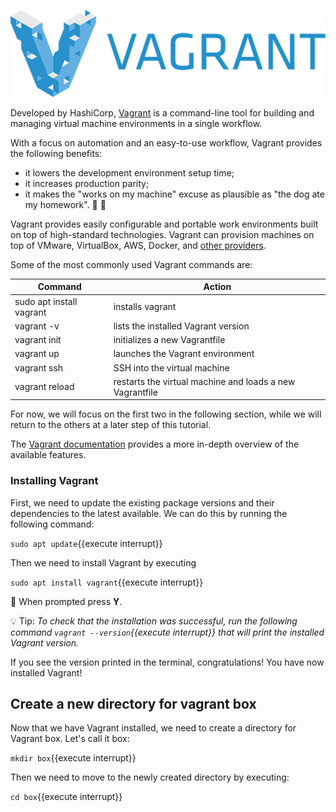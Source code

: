 
![Vagrant](assets/Vagrant_logo.png)

Developed by HashiCorp, [Vagrant](https://www.vagrantup.com/) is a command-line tool for building and managing virtual machine environments in a single workflow. 

With a focus on automation and an easy-to-use workflow, Vagrant provides the following benefits:
   - it lowers the development environment setup time;
   - it increases production parity;
   - it makes the "works on my machine" excuse as plausible as "the dog ate my homework". 🐶 📓

Vagrant provides easily configurable and portable work environments built on top of high-standard technologies. Vagrant can provision machines on top of VMware, VirtualBox, AWS, Docker, and [other providers](https://www.vagrantup.com/docs/providers).

Some of the most commonly used Vagrant commands are:

|              Command                     | Action |
| ---------------------------------------- | ------ |
| sudo apt install vagrant | installs vagrant |
| vagrant -v |	lists the installed Vagrant version |
| vagrant init | initializes a new Vagrantfile |
| vagrant up |	launches the Vagrant environment |
| vagrant ssh |	SSH into the virtual machine |
| vagrant reload| restarts the virtual machine and loads a new Vagrantfile |

For now, we will focus on the first two in the following section, while we will return to the others at a later step of this tutorial.

The [Vagrant documentation](https://www.vagrantup.com/docs) provides a more in-depth overview of the available features.
### Installing Vagrant

First, we need to update the existing package versions and their dependencies to the latest available. We can do this by running the following command:

`sudo apt update`{{execute interrupt}}

Then we need to install Vagrant by executing

`sudo apt install vagrant`{{execute interrupt}}

📢 When prompted press **Y**.

💡 Tip: *To check that the installation was successful, run the following command `vagrant --version`{{execute interrupt}} that will print the installed Vagrant version.*
     
If you see the version printed in the terminal, congratulations! You have now installed Vagrant!

## Create a new directory for vagrant box

Now that we have Vagrant installed, we need to create a directory for Vagrant box. Let's call it box:

`mkdir box`{{execute interrupt}}

Then we need to move to the newly created directory by executing: 

`cd box`{{execute interrupt}}
